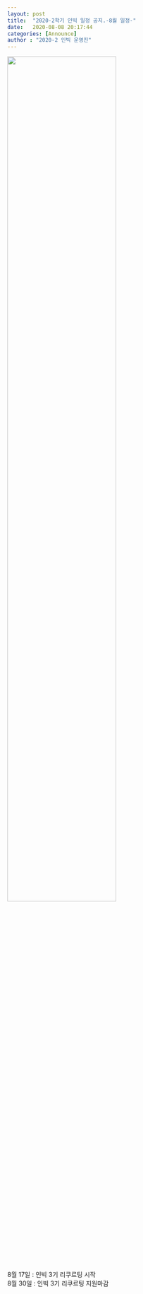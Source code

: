 ```yaml
---
layout: post
title:  "2020-2학기 인빅 일정 공지.-8월 일정-"
date:   2020-08-08 20:17:44
categories: [Announce]
author : "2020-2 인빅 운영진"
---
```


<img src="{{ site.baseurl }}/images/202008.png"  width="70%" height="70%">

8월 17일 : 인빅 3기 리쿠르팅 시작 <br>
8월 30일 : 인빅 3기 리쿠르팅 지원마감

